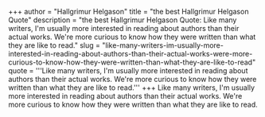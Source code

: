 +++
author = "Hallgrimur Helgason"
title = "the best Hallgrimur Helgason Quote"
description = "the best Hallgrimur Helgason Quote: Like many writers, I'm usually more interested in reading about authors than their actual works. We're more curious to know how they were written than what they are like to read."
slug = "like-many-writers-im-usually-more-interested-in-reading-about-authors-than-their-actual-works-were-more-curious-to-know-how-they-were-written-than-what-they-are-like-to-read"
quote = '''Like many writers, I'm usually more interested in reading about authors than their actual works. We're more curious to know how they were written than what they are like to read.'''
+++
Like many writers, I'm usually more interested in reading about authors than their actual works. We're more curious to know how they were written than what they are like to read.
